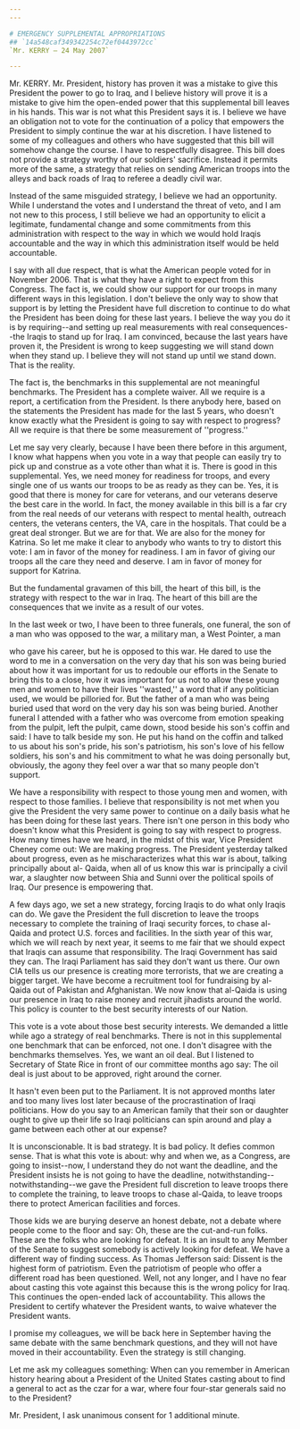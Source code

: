 ```yaml
---
---

# EMERGENCY SUPPLEMENTAL APPROPRIATIONS
## `14a548caf349342254c72ef0443972cc`
`Mr. KERRY — 24 May 2007`

---
```



Mr. KERRY. Mr. President, history has proven it was a mistake to give 
this President the power to go to Iraq, and I believe history will 
prove it is a mistake to give him the open-ended power that this 
supplemental bill leaves in his hands. This war is not what this 
President says it is. I believe we have an obligation not to vote for 
the continuation of a policy that empowers the President to simply 
continue the war at his discretion. I have listened to some of my 
colleagues and others who have suggested that this bill will somehow 
change the course. I have to respectfully disagree. This bill does not 
provide a strategy worthy of our soldiers' sacrifice. Instead it 
permits more of the same, a strategy that relies on sending American 
troops into the alleys and back roads of Iraq to referee a deadly civil 
war.

Instead of the same misguided strategy, I believe we had an 
opportunity. While I understand the votes and I understand the threat 
of veto, and I am not new to this process, I still believe we had an 
opportunity to elicit a legitimate, fundamental change and some 
commitments from this administration with respect to the way in which 
we would hold Iraqis accountable and the way in which this 
administration itself would be held accountable.

I say with all due respect, that is what the American people voted 
for in November 2006. That is what they have a right to expect from 
this Congress. The fact is, we could show our support for our troops in 
many different ways in this legislation. I don't believe the only way 
to show that support is by letting the President have full discretion 
to continue to do what the President has been doing for these last 
years. I believe the way you do it is by requiring--and setting up real 
measurements with real consequences--the Iraqis to stand up for Iraq. I 
am convinced, because the last years have proven it, the President is 
wrong to keep suggesting we will stand down when they stand up. I 
believe they will not stand up until we stand down. That is the 
reality.

The fact is, the benchmarks in this supplemental are not meaningful 
benchmarks. The President has a complete waiver. All we require is a 
report, a certification from the President. Is there anybody here, 
based on the statements the President has made for the last 5 years, 
who doesn't know exactly what the President is going to say with 
respect to progress? All we require is that there be some measurement 
of ''progress.''

Let me say very clearly, because I have been there before in this 
argument, I know what happens when you vote in a way that people can 
easily try to pick up and construe as a vote other than what it is. 
There is good in this supplemental. Yes, we need money for readiness 
for troops, and every single one of us wants our troops to be as ready 
as they can be. Yes, it is good that there is money for care for 
veterans, and our veterans deserve the best care in the world. In fact, 
the money available in this bill is a far cry from the real needs of 
our veterans with respect to mental health, outreach centers, the 
veterans centers, the VA, care in the hospitals. That could be a great 
deal stronger. But we are for that. We are also for the money for 
Katrina. So let me make it clear to anybody who wants to try to distort 
this vote: I am in favor of the money for readiness. I am in favor of 
giving our troops all the care they need and deserve. I am in favor of 
money for support for Katrina.

But the fundamental gravamen of this bill, the heart of this bill, is 
the strategy with respect to the war in Iraq. The heart of this bill 
are the consequences that we invite as a result of our votes.

In the last week or two, I have been to three funerals, one funeral, 
the son of a man who was opposed to the war, a military man, a West 
Pointer, a man


who gave his career, but he is opposed to this war. He dared to use the 
word to me in a conversation on the very day that his son was being 
buried about how it was important for us to redouble our efforts in the 
Senate to bring this to a close, how it was important for us not to 
allow these young men and women to have their lives ''wasted,'' a word 
that if any politician used, we would be pilloried for. But the father 
of a man who was being buried used that word on the very day his son 
was being buried. Another funeral I attended with a father who was 
overcome from emotion speaking from the pulpit, left the pulpit, came 
down, stood beside his son's coffin and said: I have to talk beside my 
son. He put his hand on the coffin and talked to us about his son's 
pride, his son's patriotism, his son's love of his fellow soldiers, his 
son's and his commitment to what he was doing personally but, 
obviously, the agony they feel over a war that so many people don't 
support.

We have a responsibility with respect to those young men and women, 
with respect to those families. I believe that responsibility is not 
met when you give the President the very same power to continue on a 
daily basis what he has been doing for these last years. There isn't 
one person in this body who doesn't know what this President is going 
to say with respect to progress. How many times have we heard, in the 
midst of this war, Vice President Cheney come out: We are making 
progress. The President yesterday talked about progress, even as he 
mischaracterizes what this war is about, talking principally about al-
Qaida, when all of us know this war is principally a civil war, a 
slaughter now between Shia and Sunni over the political spoils of Iraq. 
Our presence is empowering that.


A few days ago, we set a new strategy, forcing Iraqis to do what only 
Iraqis can do. We gave the President the full discretion to leave the 
troops necessary to complete the training of Iraqi security forces, to 
chase al-Qaida and protect U.S. forces and facilities. In the sixth 
year of this war, which we will reach by next year, it seems to me fair 
that we should expect that Iraqis can assume that responsibility. The 
Iraqi Government has said they can. The Iraqi Parliament has said they 
don't want us there. Our own CIA tells us our presence is creating more 
terrorists, that we are creating a bigger target. We have become a 
recruitment tool for fundraising by al-Qaida out of Pakistan and 
Afghanistan. We now know that al-Qaida is using our presence in Iraq to 
raise money and recruit jihadists around the world. This policy is 
counter to the best security interests of our Nation.

This vote is a vote about those best security interests. We demanded 
a little while ago a strategy of real benchmarks. There is not in this 
supplemental one benchmark that can be enforced, not one. I don't 
disagree with the benchmarks themselves. Yes, we want an oil deal. But 
I listened to Secretary of State Rice in front of our committee months 
ago say: The oil deal is just about to be approved, right around the 
corner.

It hasn't even been put to the Parliament. It is not approved months 
later and too many lives lost later because of the procrastination of 
Iraqi politicians. How do you say to an American family that their son 
or daughter ought to give up their life so Iraqi politicians can spin 
around and play a game between each other at our expense?

It is unconscionable. It is bad strategy. It is bad policy. It defies 
common sense. That is what this vote is about: why and when we, as a 
Congress, are going to insist--now, I understand they do not want the 
deadline, and the President insists he is not going to have the 
deadline, notwithstanding--notwithstanding--we gave the President full 
discretion to leave troops there to complete the training, to leave 
troops to chase al-Qaida, to leave troops there to protect American 
facilities and forces.

Those kids we are burying deserve an honest debate, not a debate 
where people come to the floor and say: Oh, these are the cut-and-run 
folks. These are the folks who are looking for defeat. It is an insult 
to any Member of the Senate to suggest somebody is actively looking for 
defeat. We have a different way of finding success. As Thomas Jefferson 
said: Dissent is the highest form of patriotism. Even the patriotism of 
people who offer a different road has been questioned. Well, not any 
longer, and I have no fear about casting this vote against this because 
this is the wrong policy for Iraq. This continues the open-ended lack 
of accountability. This allows the President to certify whatever the 
President wants, to waive whatever the President wants.

I promise my colleagues, we will be back here in September having the 
same debate with the same benchmark questions, and they will not have 
moved in their accountability. Even the strategy is still changing.

Let me ask my colleagues something: When can you remember in American 
history hearing about a President of the United States casting about to 
find a general to act as the czar for a war, where four four-star 
generals said no to the President?

Mr. President, I ask unanimous consent for 1 additional minute.